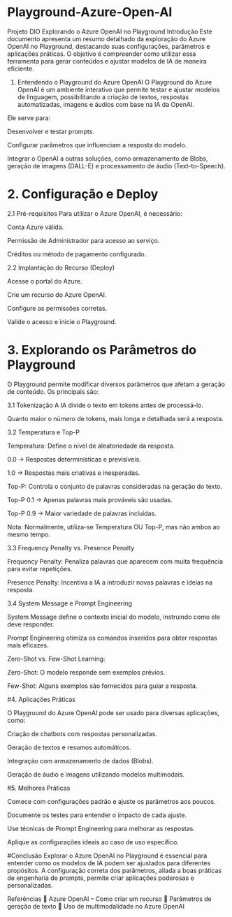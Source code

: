 # Playground-Azure-Open-AI


Projeto DIO
Explorando o Azure OpenAI no Playground
Introdução
Este documento apresenta um resumo detalhado da exploração do Azure OpenAI no Playground, destacando suas configurações, parâmetros e aplicações práticas. O objetivo é compreender como utilizar essa ferramenta para gerar conteúdos e ajustar modelos de IA de maneira eficiente.


1. Entendendo o Playground do Azure OpenAI
O Playground do Azure OpenAI é um ambiente interativo que permite testar e ajustar modelos de linguagem, possibilitando a criação de textos, respostas automatizadas, imagens e áudios com base na IA da OpenAI.


Ele serve para:


Desenvolver e testar prompts.

Configurar parâmetros que influenciam a resposta do modelo.

Integrar o OpenAI a outras soluções, como armazenamento de Blobs, geração de imagens (DALL-E) e processamento de áudio (Text-to-Speech).


# 2. Configuração e Deploy
2.1 Pré-requisitos
Para utilizar o Azure OpenAI, é necessário:

Conta Azure válida.

Permissão de Administrador para acesso ao serviço.

Créditos ou método de pagamento configurado.


2.2 Implantação do Recurso (Deploy)

Acesse o portal do Azure.

Crie um recurso do Azure OpenAI.

Configure as permissões corretas.

Valide o acesso e inicie o Playground.


# 3. Explorando os Parâmetros do Playground
O Playground permite modificar diversos parâmetros que afetam a geração de conteúdo. Os principais são:

3.1 Tokenização
A IA divide o texto em tokens antes de processá-lo.

Quanto maior o número de tokens, mais longa e detalhada será a resposta.


3.2 Temperatura e Top-P

Temperatura: Define o nível de aleatoriedade da resposta.

0.0 → Respostas determinísticas e previsíveis.

1.0 → Respostas mais criativas e inesperadas.

Top-P: Controla o conjunto de palavras consideradas na geração do texto.

Top-P 0.1 → Apenas palavras mais prováveis são usadas.

Top-P 0.9 → Maior variedade de palavras incluídas.

Nota: Normalmente, utiliza-se Temperatura OU Top-P, mas não ambos ao mesmo tempo.


3.3 Frequency Penalty vs. Presence Penalty

Frequency Penalty: Penaliza palavras que aparecem com muita frequência para evitar repetições.

Presence Penalty: Incentiva a IA a introduzir novas palavras e ideias na resposta.

3.4 System Message e Prompt Engineering

System Message define o contexto inicial do modelo, instruindo como ele deve responder.

Prompt Engineering otimiza os comandos inseridos para obter respostas mais eficazes.

Zero-Shot vs. Few-Shot Learning:

Zero-Shot: O modelo responde sem exemplos prévios.

Few-Shot: Alguns exemplos são fornecidos para guiar a resposta.


#4. Aplicações Práticas

O Playground do Azure OpenAI pode ser usado para diversas aplicações, como:

Criação de chatbots com respostas personalizadas.

Geração de textos e resumos automáticos.


Integração com armazenamento de dados (Blobs).

Geração de áudio e imagens utilizando modelos multimodais.



#5. Melhores Práticas

Comece com configurações padrão e ajuste os parâmetros aos poucos.

Documente os testes para entender o impacto de cada ajuste.

Use técnicas de Prompt Engineering para melhorar as respostas.

Aplique as configurações ideais ao caso de uso específico.

#Conclusão
Explorar o Azure OpenAI no Playground é essencial para entender como os modelos de IA podem ser ajustados para diferentes propósitos. A configuração correta dos parâmetros, aliada a boas práticas de engenharia de prompts, permite criar aplicações poderosas e personalizadas.

Referências
📌 Azure OpenAI – Como criar um recurso
📌 Parâmetros de geração de texto
📌 Uso de multimodalidade no Azure OpenAI
